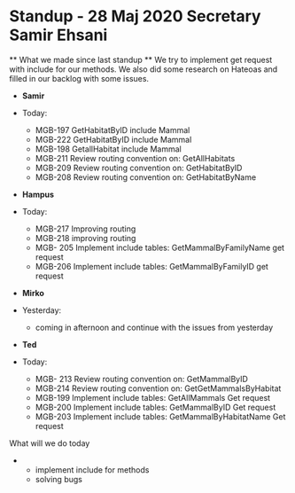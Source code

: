 # Standup - 28 Maj 2020 Secretary Samir Ehsani

** What we made since last standup **
We try to implement get request with include for our methods. We also did some research on Hateoas and filled in our backlog with some issues. 



* **Samir**
* Today:
  * MGB-197 GetHabitatByID include Mammal
  * MGB-222 GetHabitatByID include Mammal
  * MGB-198 GetallHabitat include Mammal
  * MGB-211 Review routing convention on: GetAllHabitats
  * MGB-209 Review routing convention on: GetHabitatByID
  * MGB-208 Review routing convention on: GetHabitatByName
  
    

* **Hampus**

* Today:

  * MGB-217  Improving routing 
  * MGB-218  improving  routing
  * MGB- 205 Implement include tables: GetMammalByFamilyName get request
  * MGB-206  Implement include tables: GetMammalByFamilyID get request

  

* **Mirko**

* Yesterday:

  * coming in afternoon and continue with the issues from yesterday
    



* **Ted**
* Today:
  * MGB- 213 Review routing convention on: GetMammalByID
  * MGB-214 Review routing convention on: GetGetMammalsByHabitat
  * MGB-199 Implement include tables: GetAllMammals Get request
  * MGB-200 Implement include tables: GetMammalByID Get request
  * MGB-203 Implement include tables: GetMammalByHabitatName Get request

What will we do today

* * implement include for methods
  * solving bugs 
